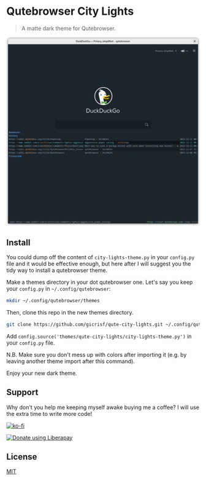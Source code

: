 # Qutebrowser City Lights

> A matte dark theme for Qutebrowser.

![screenshot](screenshot.png)

## Install
You could dump off the content of `city-lights-theme.py` in your `config.py` file and it would be effective enough, but here after I will suggest you the tidy way to install a qutebrowser theme.

Make a themes directory in your dot qutebrowser one. Let's say you keep your `config.py` in `~/.config/qutebrowser`:

``` sh
mkdir ~/.config/qutebrowser/themes
```

Then, clone this repo in the new themes directory.

``` sh
git clone https://github.com/gicrisf/qute-city-lights.git ~/.config/qutebrowser/themes/qute-city-lights
```

Add `config.source('themes/qute-city-lights/city-lights-theme.py')` in your `config.py` file.

N.B. Make sure you don't mess up with colors after importing it (e.g. by leaving another theme import after this command).

Enjoy your new dark theme.

## Support
Why don't you help me keeping myself awake buying me a coffee?
I will use the extra time to write more code!

[![ko-fi](https://ko-fi.com/img/githubbutton_sm.svg)](https://ko-fi.com/V7V425BFU)

<a href="https://liberapay.com/gicrisf/donate"><img alt="Donate using Liberapay" src="https://liberapay.com/assets/widgets/donate.svg"></a>

## License
[MIT](https://github.com/gicrisf/qute-city-lights/blob/main/LICENSE)
